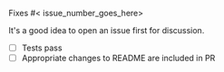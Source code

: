 Fixes #<
issue_number_goes_here>

>
It's
a
good
idea
to
open
an
issue
first
for
discussion.

- [ ]
  Tests
  pass
- [ ]
  Appropriate
  changes
  to
  README
  are
  included
  in
  PR
